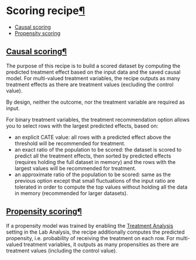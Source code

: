 Scoring recipe[¶](#scoring-recipe "Permalink to this heading")
==============================================================



* [Causal scoring](#causal-scoring)
* [Propensity scoring](#propensity-scoring)




[Causal scoring](#id1)[¶](#causal-scoring "Permalink to this heading")
----------------------------------------------------------------------


The purpose of this recipe is to build a scored dataset by computing the predicted treatment effect based on the input data and the saved causal model. For multi\-valued treatment variables, the recipe outputs as many treatment effects as there are treatment values (excluding the control value).


By design, neither the outcome, nor the treatment variable are required as input.


For binary treatment variables, the treatment recommendation option allows you to select rows with the largest predicted effects, based on:


* an explicit CATE value: all rows with a predicted effect above the threshold will be recommended for treatment.
* an exact ratio of the population to be scored: the dataset is scored to predict all the treatment effects, then sorted by predicted effects (requires holding the full dataset in memory) and the rows with the largest values will be recommended for treatment.
* an approximate ratio of the population to be scored: same as the previous option except that small fluctuations of the input ratio are tolerated in order to compute the top values without holding all the data in memory (recommended for larger datasets).




[Propensity scoring](#id2)[¶](#propensity-scoring "Permalink to this heading")
------------------------------------------------------------------------------


If a propensity model was trained by enabling the [Treatment Analysis](settings.html#treatment-analysis) setting in the Lab Analysis, the recipe additionally computes the predicted propensity, i.e. probability of receiving the treatment on each row. For multi\-valued treatment variables, it outputs as many propensities as there are treatment values (including the control value).